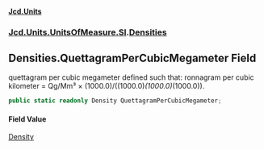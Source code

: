 #### [Jcd.Units](index.md 'index')

### [Jcd.Units.UnitsOfMeasure.SI](Jcd.Units.UnitsOfMeasure.SI.md 'Jcd.Units.UnitsOfMeasure.SI').[Densities](Densities.md 'Jcd.Units.UnitsOfMeasure.SI.Densities')

## Densities.QuettagramPerCubicMegameter Field

quettagram per cubic megameter defined such that: ronnagram per cubic kilometer = Qg/Mm³ ×
(1000.0)/((1000.0)*(1000.0)*(1000.0)).

```csharp
public static readonly Density QuettagramPerCubicMegameter;
```

#### Field Value

[Density](Density.md 'Jcd.Units.UnitTypes.Density')